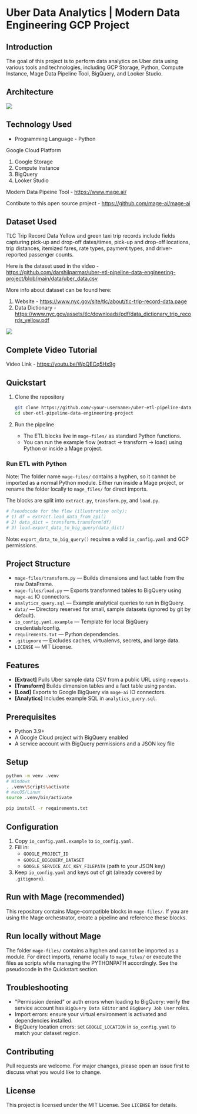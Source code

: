 # Uber Data Analytics | Modern Data Engineering GCP Project

## Introduction

The goal of this project is to perform data analytics on Uber data using various tools and technologies, including GCP Storage, Python, Compute Instance, Mage Data Pipeline Tool, BigQuery, and Looker Studio.

## Architecture
<img src="architecture.jpg">

## Technology Used

- Programming Language - Python

Google Cloud Platform
1. Google Storage
2. Compute Instance
3. BigQuery
4. Looker Studio

Modern Data Pipeine Tool - https://www.mage.ai/

Contibute to this open source project - https://github.com/mage-ai/mage-ai

## Dataset Used

TLC Trip Record Data
Yellow and green taxi trip records include fields capturing pick-up and drop-off dates/times, pick-up and drop-off locations, trip distances, itemized fares, rate types, payment types, and driver-reported passenger counts.

Here is the dataset used in the video - https://github.com/darshilparmar/uber-etl-pipeline-data-engineering-project/blob/main/data/uber_data.csv

More info about dataset can be found here:
1. Website - https://www.nyc.gov/site/tlc/about/tlc-trip-record-data.page
2. Data Dictionary - https://www.nyc.gov/assets/tlc/downloads/pdf/data_dictionary_trip_records_yellow.pdf

<img src="data_model.jpeg">

## Complete Video Tutorial
Video Link - https://youtu.be/WpQECq5Hx9g

## Quickstart

1. Clone the repository
   ```bash
   git clone https://github.com/<your-username>/uber-etl-pipeline-data-engineering-project.git
   cd uber-etl-pipeline-data-engineering-project
   ```

5. Run the pipeline
   - The ETL blocks live in `mage-files/` as standard Python functions.
   - You can run the example flow (extract → transform → load) using Python or inside a Mage project.

### Run ETL with Python

  Note: The folder name `mage-files/` contains a hyphen, so it cannot be imported as a normal Python module. Either run inside a Mage project, or rename the folder locally to `mage_files/` for direct imports.

  The blocks are split into `extract.py`, `transform.py`, and `load.py`.

  ```python
  # Pseudocode for the flow (illustrative only):
  # 1) df = extract.load_data_from_api()
  # 2) data_dict = transform.transform(df)
  # 3) load.export_data_to_big_query(data_dict)
  ```

  Note: `export_data_to_big_query()` requires a valid `io_config.yaml` and GCP permissions.

## Project Structure
- `mage-files/transform.py` — Builds dimensions and fact table from the raw DataFrame.
- `mage-files/load.py` — Exports transformed tables to BigQuery using `mage-ai` IO connectors.
- `analytics_query.sql` — Example analytical queries to run in BigQuery.
- `data/` — Directory reserved for small, sample datasets (ignored by git by default).
- `io_config.yaml.example` — Template for local BigQuery credentials/config.
- `requirements.txt` — Python dependencies.
- `.gitignore` — Excludes caches, virtualenvs, secrets, and large data.
- `LICENSE` — MIT License.

## Features

- **[Extract]** Pulls Uber sample data CSV from a public URL using `requests`.
- **[Transform]** Builds dimension tables and a fact table using `pandas`.
- **[Load]** Exports to Google BigQuery via `mage-ai` IO connectors.
- **[Analytics]** Includes example SQL in `analytics_query.sql`.

## Prerequisites

- Python 3.9+
- A Google Cloud project with BigQuery enabled
- A service account with BigQuery permissions and a JSON key file

## Setup

```bash
python -m venv .venv
# Windows
. .venv\Scripts\activate
# macOS/Linux
source .venv/bin/activate

pip install -r requirements.txt
```

## Configuration

1. Copy `io_config.yaml.example` to `io_config.yaml`.
2. Fill in:
   - `GOOGLE_PROJECT_ID`
   - `GOOGLE_BIGQUERY_DATASET`
   - `GOOGLE_SERVICE_ACC_KEY_FILEPATH` (path to your JSON key)
3. Keep `io_config.yaml` and keys out of git (already covered by `.gitignore`).

## Run with Mage (recommended)

This repository contains Mage-compatible blocks in `mage-files/`. If you are using the Mage orchestrator, create a pipeline and reference these blocks.

## Run locally without Mage

The folder `mage-files/` contains a hyphen and cannot be imported as a module. For direct imports, rename locally to `mage_files/` or execute the files as scripts while managing the PYTHONPATH accordingly. See the pseudocode in the Quickstart section.

## Troubleshooting

- "Permission denied" or auth errors when loading to BigQuery: verify the service account has `BigQuery Data Editor` and `BigQuery Job User` roles.
- Import errors: ensure your virtual environment is activated and dependencies installed.
- BigQuery location errors: set `GOOGLE_LOCATION` in `io_config.yaml` to match your dataset region.

## Contributing

Pull requests are welcome. For major changes, please open an issue first to discuss what you would like to change.

## License

This project is licensed under the MIT License. See `LICENSE` for details.